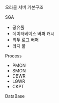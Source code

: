 오라클 서버 기본구조

SGA

- 공유풀
- 데이터베이스 버퍼 캐시
- 리두 로그 버퍼
- 라지 풀

Process

- PMON
- SMON
- DBWR
- LGWR
- CKPT

DataBase